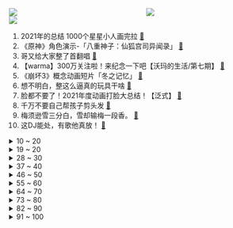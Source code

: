 <div >
	<a style="float:left;width:55%;" href = "https://github.com/anuraghazra/github-readme-stats">
	 <img src = "https://github-readme-stats.vercel.app/api?username=iuuuuuaena&theme=buefy&show_icons=true"/>
	</a>
	<a  style="float:right;width:45%" href = "https://github.com/anuraghazra/github-readme-stats">
	 <img  src="https://github-readme-stats.vercel.app/api/top-langs/?username=anuraghazra&layout=compact"/>
	</a>
	</div>

[![](https://img.shields.io/badge/jxd-@jxdgogogo.xyz-yellowgreen.svg)](https://www.jxdgogogo.xyz)<br>
1. 2021年的总结 1000个星星小人画完拉 [:link:](//www.bilibili.com/video/BV1eS4y1G7ig) <br>
2. 《原神》角色演示-「八重神子：仙狐宫司异闻录」 [:link:](//www.bilibili.com/video/BV1M341177YQ) <br>
3. 哥又给大家整了首翻唱 [:link:](//www.bilibili.com/video/BV12L4y1s7QQ) <br>
4. 【warma】300万关注啦！来纪念一下吧【沃玛的生活/第七期】 [:link:](//www.bilibili.com/video/BV1LR4y177om) <br>
5. 《崩坏3》概念动画短片「冬之记忆」 [:link:](//www.bilibili.com/video/BV1QP4y1c7K5) <br>
6. 想不明白，整这么逼真的玩具干啥 [:link:](//www.bilibili.com/video/BV1sL411K7mY) <br>
7. 脸都不要了！2021年度动画打脸大总结！【泛式】 [:link:](//www.bilibili.com/video/BV1oa411k71r) <br>
8. 千万不要自己帮孩子剪头发 [:link:](//www.bilibili.com/video/BV1db4y1x76t) <br>
9. 梅须逊雪三分白，雪却输梅一段香。 [:link:](//www.bilibili.com/video/BV1GS4y1V7Xu) <br>
10. 这DJ能处，有歌他真放！ [:link:](//www.bilibili.com/video/BV1cb4y1475X) <br>
<details>
<summary>10 ~ 20</summary>

11. 当一只鸭子不再内八 [:link:](//www.bilibili.com/video/BV1dR4y157mN) <br>
12. ⚡️双 屑 合 璧 •᷅ࡇ•᷄ 天 下 无 敌⚡️ [:link:](//www.bilibili.com/video/BV14b4y147yS) <br>
13. 【真诚向】以此20秒感恩2021的挫折和痛苦 [:link:](//www.bilibili.com/video/BV1wT4y1X7wf) <br>
14. 麻瓜不可见，巫师来相聚【哈利波特魔法觉醒新春会】 [:link:](//www.bilibili.com/video/BV16Z4y1o7y2) <br>
15. 【野生人类图鉴】拜托，当个废柴超酷的好吗 [:link:](//www.bilibili.com/video/BV1xL411K7yt) <br>
16. 如果你爸是驾校教练，千万不要让他去开家长会 [:link:](//www.bilibili.com/video/BV1pL411K79r) <br>
17. 这就是弱国的悲哀，他们直接收拾桌子走了，此时更知铸剑人的伟大 [:link:](//www.bilibili.com/video/BV1FP4y1w7J6) <br>
18. 什么？！今年最好看的电影出现了？ [:link:](//www.bilibili.com/video/BV1jS4y1r7K1) <br>
19. 上帝知道我破产了 [:link:](//www.bilibili.com/video/BV1Ji4y1f7zW) <br>
</details>
<details>
<summary>19 ~ 20</summary>

20. 《明日方舟》EP - Spark for Dream [:link:](//www.bilibili.com/video/BV12a411k7os) <br>
21. 这就是榜样的力量！ [:link:](//www.bilibili.com/video/BV1xP4y1P7jA) <br>
22. 当班级有重名的同学时 [:link:](//www.bilibili.com/video/BV1NF411n7Pb) <br>
23. 印度神牛的日常生活是怎样的。 [:link:](//www.bilibili.com/video/BV195411o7jc) <br>
24. 卧槽！我现在相信董子健说的是真的了！ [:link:](//www.bilibili.com/video/BV1Ha411y7AW) <br>
25. 《中 二 少 年 杀 鬼 记 ！》 [:link:](//www.bilibili.com/video/BV1vL4y1s7qY) <br>
26. 「亚特兰蒂斯」 青 春 版  ！！？ [:link:](//www.bilibili.com/video/BV1Tr4y1a7GG) <br>
27. 都2022年了，还在玩这个梗 [:link:](//www.bilibili.com/video/BV1DF411J7Wo) <br>
28. 15岁的表妹 vs 20岁的我 [:link:](//www.bilibili.com/video/BV1jF411n7GU) <br>
</details>
<details>
<summary>28 ~ 30</summary>

29. 我觉得老妈很公平 [:link:](//www.bilibili.com/video/BV1Fr4y1a7te) <br>
30. 卧槽，我当时真的以为爸妈在吹牛！！！ [:link:](//www.bilibili.com/video/BV1o5411d7ze) <br>
31. 我去！初音未来 [:link:](//www.bilibili.com/video/BV1yu41197qg) <br>
32. 【川普】你是我的宝贝，深情献唱Shape Of You【演奏鬼才Ziikos】 [:link:](//www.bilibili.com/video/BV1xS4y1G751) <br>
33. 课 堂 请 勿 对 对 子【第二季】5.0 ！！！ [:link:](//www.bilibili.com/video/BV1JP4y1P76Q) <br>
34. 【原神】钟离大人这么做，一定是有什么........ [:link:](//www.bilibili.com/video/BV1HF411n7vq) <br>
35. 【STN快报第六季20】我这夜店，一去就是一辈子！ [:link:](//www.bilibili.com/video/BV1rm4y1d7SS) <br>
36. 《青莲兰陵》你可以永远相信边路闪现兰陵王！！！ [:link:](//www.bilibili.com/video/BV1cm4y1o7BR) <br>
37. 当了8年搞笑up主，今天讲讲我的故事 [:link:](//www.bilibili.com/video/BV1sS4y1r7id) <br>
</details>
<details>
<summary>37 ~ 40</summary>

38. 导演请问笨蛋美人怎么演？导演：你收敛点就行！ [:link:](//www.bilibili.com/video/BV1xm4y1Z76b) <br>
39. 外国网友：为什么这样他都不笑？ [:link:](//www.bilibili.com/video/BV1yr4y1h7CV) <br>
40. 牛 骨 天 花 板 [:link:](//www.bilibili.com/video/BV1oF41177ui) <br>
41. 法国运动员坚持汉字签名，每一笔都在意料之外！网友：一开始我以为他叫“π” [:link:](//www.bilibili.com/video/BV1f3411j7XL) <br>
42. 居然是反转剧情？女孩和冰墩墩合照的时候...... [:link:](//www.bilibili.com/video/BV1wF411n7SK) <br>
43. 背叛妻子、家暴儿子——“好父亲”傅雷和他的《傅雷家书》 [:link:](//www.bilibili.com/video/BV1HP4y1w79A) <br>
44. 高中生，看完就有力气卷了 [:link:](//www.bilibili.com/video/BV14P4y1w7uQ) <br>
45. 很想念很感谢有你的四年，再见已不知何时 [:link:](//www.bilibili.com/video/BV1eu411977t) <br>
46. 08奥运会真的常看常新！中国人的浪漫永远藏在细节里！ [:link:](//www.bilibili.com/video/BV1sL4y1s7nd) <br>
</details>
<details>
<summary>46 ~ 50</summary>

47. 王濛评价韩国选手擦领奖台：没人扒拉你 你滑不过人家你擦啥？！ [:link:](//www.bilibili.com/video/BV1aR4y1L7JS) <br>
48. 你可以永远相信恐怖片导演的审美 [:link:](//www.bilibili.com/video/BV1pr4y167qz) <br>
49. 吉克·耶志毅 劝艾伦不要地鸣 珍贵影像 [:link:](//www.bilibili.com/video/BV1HR4y177Rx) <br>
50. 致 黑 夜 中 呜 咽 与 怒 吼 [:link:](//www.bilibili.com/video/BV1ib4y17793) <br>
51. UP主做视频常用的强力技巧，你见过几个? [:link:](//www.bilibili.com/video/BV1HS4y1G72r) <br>
52. 我先发出来，万一被偷去申遗了，这就是证据(*∩_∩*) [:link:](//www.bilibili.com/video/BV1sq4y1t7bn) <br>
53. 不可思议这个地方竟然被找到了 [:link:](//www.bilibili.com/video/BV1cP4y1w7sr) <br>
54. 《孤勇者》鲁迅版填词 献给先生的歌 [:link:](//www.bilibili.com/video/BV1SS4y1G754) <br>
55. 17岁，社恐，只敢在家里偷偷变身 [:link:](//www.bilibili.com/video/BV1vT4y1X7H2) <br>
</details>
<details>
<summary>55 ~ 60</summary>

56. 《情人节快乐》 [:link:](//www.bilibili.com/video/BV1uS4y1V7KA) <br>
57. 满级人类之冬奥会摄影师是摄影鬼才《遇见最美的自己》 [:link:](//www.bilibili.com/video/BV1TS4y1C72M) <br>
58. 有个洗脚妹问我：“是不是人与人之间没有互相看透 才产生了爱情？” [:link:](//www.bilibili.com/video/BV1Wi4y1f7yq) <br>
59. 【原神/魈个人向手书】超度我 [:link:](//www.bilibili.com/video/BV1bi4y117QA) <br>
60. 开局一面墙！3千元爆改电竞小屋！含电脑 显示器 外设 家具！荒野大镖客60帧！ [:link:](//www.bilibili.com/video/BV1Xi4y1f7CR) <br>
61. 谨以本视频纪念那些逝去的弹幕艺术 [:link:](//www.bilibili.com/video/BV1J3411777e) <br>
62. 【罗翔】“从良”性工作者嫁老实人算诈骗吗？刑法应该打击哪类欺诈行为？ [:link:](//www.bilibili.com/video/BV1dP4y1w7ao) <br>
63. 这孩子竟然一点也不像屑🦊狐狸？？ [:link:](//www.bilibili.com/video/BV12P4y1w72E) <br>
64. 不敢相信！我居然说过这些话？！ [:link:](//www.bilibili.com/video/BV1kP4y1w7SM) <br>
</details>
<details>
<summary>64 ~ 70</summary>

65. 最后一个坑真狗啊！ [:link:](//www.bilibili.com/video/BV1c34y1C76C) <br>
66. 红警冰天混战两大高手联手！精彩1v2钢铁防守绝地翻盘！ [:link:](//www.bilibili.com/video/BV1zR4y1L7dP) <br>
67. 游戏里一个恶心人的男主需要具备什么？重生细胞的完整剧情就很离谱！ [:link:](//www.bilibili.com/video/BV1am4y1d74X) <br>
68. 一墩难求，那就用沙子堆一个吧 [:link:](//www.bilibili.com/video/BV1kY411L7Kw) <br>
69. 藏钱被发现 没想到媳妇没生气还给了我一个3009显卡 [:link:](//www.bilibili.com/video/BV1C5411o7EM) <br>
70. 居民楼着火， 洒水车秒变消防车，很快将大火扑灭。为洒水师傅点赞 [:link:](//www.bilibili.com/video/BV1bY411L756) <br>
71. 把我的油腻姐姐改造成美女一次吧 [:link:](//www.bilibili.com/video/BV1na411y72h) <br>
72. 《动画异世界》：第二部！ [:link:](//www.bilibili.com/video/BV1344y1H7zE) <br>
73. 这事只能中午干 [:link:](//www.bilibili.com/video/BV1MP4y1w7k1) <br>
</details>
<details>
<summary>73 ~ 80</summary>

74. #我的世界建筑 [:link:](//www.bilibili.com/video/BV1MR4y1L7WJ) <br>
75. 我的世界，但是你能做「白日梦」！！？ [:link:](//www.bilibili.com/video/BV1cZ4y1d7gm) <br>
76. 兰  怼  怼 [:link:](//www.bilibili.com/video/BV16b4y177qt) <br>
77. 中国白酒做的巧克力应该取啥名字？ [:link:](//www.bilibili.com/video/BV1BS4y1C795) <br>
78. 小白从卖家的角度实验分装水彩，能学到点啥？ [:link:](//www.bilibili.com/video/BV1bR4y177uz) <br>
79. 《心海，这次是我不配》 [:link:](//www.bilibili.com/video/BV14b4y177AC) <br>
80. 百战百胜【吵 架 操】，非物质文化遗产传承 [:link:](//www.bilibili.com/video/BV1L341177PN) <br>
81. 网络热门爆款鉴定23 [:link:](//www.bilibili.com/video/BV1wP4y1w7gE) <br>
82. 为流浪猫们尽一点绵薄之力，不足为道 [:link:](//www.bilibili.com/video/BV1qr4y1h76V) <br>
</details>
<details>
<summary>82 ~ 90</summary>

83. 它好像不太服气！ [:link:](//www.bilibili.com/video/BV11u41197xR) <br>
84. 原初修真伏羲生存 EP3 没有灵根如何修仙 [:link:](//www.bilibili.com/video/BV1Pb4y147Yg) <br>
85. 赤练与冰雁｜永劫无间角色短片 [:link:](//www.bilibili.com/video/BV11Z4y1R74i) <br>
86. 被拐卖到偏远山区叫天天不应叫地地不灵，能不能挖断国防电缆让部队注意到自己从而被解救？ [:link:](//www.bilibili.com/video/BV1s34y1C78w) <br>
87. 跳绳，而且556个 [:link:](//www.bilibili.com/video/BV1ka411y7GF) <br>
88. 是什么国产游戏？让老外们集体崩溃！ [:link:](//www.bilibili.com/video/BV1uT4y1X7cp) <br>
89. 百大评选落榜，发表落选感言 [:link:](//www.bilibili.com/video/BV1Ab4y147Ly) <br>
90. 建议冰墩墩改名“笨墩墩” [:link:](//www.bilibili.com/video/BV1uq4y1t7Co) <br>
91. 30秒讲完《甄嬛传》 [:link:](//www.bilibili.com/video/BV1RR4y157k9) <br>
</details>
<details>
<summary>91 ~ 100</summary>

92. 【同人动画】儿童迪迦6：黑暗迪迦！！！！！！！ [:link:](//www.bilibili.com/video/BV1fu41197av) <br>
93. “有没有一种可能，他们是在做饭” [:link:](//www.bilibili.com/video/BV1iS4y1C7M2) <br>
94. 天使 [:link:](//www.bilibili.com/video/BV1DS4y1G72m) <br>
95. 明明通关了游戏，但却会有点失落 [:link:](//www.bilibili.com/video/BV13Z4y1R7Yn) <br>
96. 听说糖葫芦裹完糖衣后猛转一下，价格能多卖一个0？ [:link:](//www.bilibili.com/video/BV1Sa411k7he) <br>
97. 【误导向】感人短片《美式关爱》 [:link:](//www.bilibili.com/video/BV1P5411Z7hZ) <br>
98. 冰墩墩找不到他的脸了，你能帮帮他吗？ [:link:](//www.bilibili.com/video/BV14P4y1P77Q) <br>
99. 这玩意凭啥一年卖3亿份！还上了冬奥村餐厅！ [:link:](//www.bilibili.com/video/BV1Rr4y1675K) <br>
100. 【TF家族练习生】2月课堂考核 [:link:](//www.bilibili.com/video/BV1Jr4y167YQ) <br>
</details>
